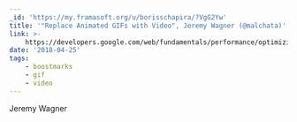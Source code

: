 ```yaml
---
_id: 'https://my.framasoft.org/u/borisschapira/?VgG2Yw'
title: '"Replace Animated GIFs with Video", Jeremy Wagner (@malchata)'
link: >-
    https://developers.google.com/web/fundamentals/performance/optimizing-content-efficiency/replace-animated-gifs-with-video/
date: '2018-04-25'
tags:
    - boostmarks
    - gif
    - video
---
```


<div class="markdown"><p>Jeremy Wagner
</p></div>

